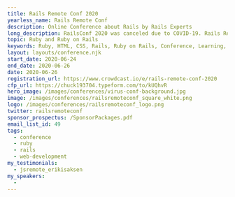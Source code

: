 ```yaml
---
title: Rails Remote Conf 2020
yearless_name: Rails Remote Conf
description: Online Conference about Rails by Rails Experts
long_description: RailsConf 2020 was canceled due to COVID-19. Rails Remote Conference is a fully online conference produced by the team that creates the Ruby Rogues podcast. This will be the premier online experience for Ruby an dRails developers to stay current without the hassle of travel or the risk of contagion.
topic: Ruby and Ruby on Rails
keywords: Ruby, HTML, CSS, Rails, Ruby on Rails, Conference, Learning, Keeping Current
layout: layouts/conference.njk
start_date: 2020-06-24
end_date: 2020-06-26
date: 2020-06-26
registration_url: https://www.crowdcast.io/e/rails-remote-conf-2020
cfp_url: https://chuck193704.typeform.com/to/kUQhvR
hero_image: /images/conferences/virus-conf-background.jpg
image: /images/conferences/railsremoteconf_square_white.png
logo: /images/conferences/railsremoteconf_logo.png
twitter: railsremoteconf
sponsor_prospectus: /SponsorPackages.pdf
email_list_id: 49
tags:
  - conference
  - ruby
  - rails
  - web-development
my_testimonials:
  - jsremote_erikisaksen
my_speakers:
  - 
---
```


